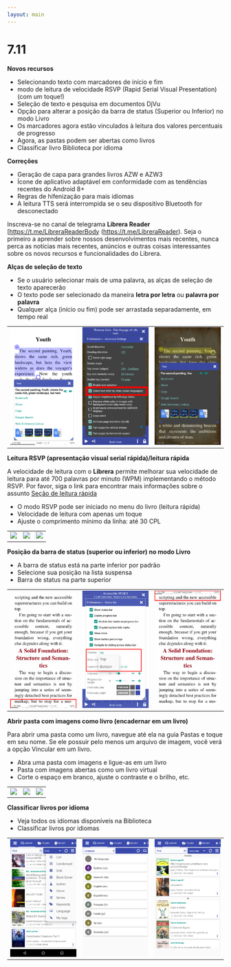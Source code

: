 ```yaml
---
layout: main
---
```


# 7.11

**Novos recursos**

* Selecionando texto com marcadores de início e fim
* modo de leitura de velocidade RSVP (Rapid Serial Visual Presentation) (com um toque!)
* Seleção de texto e pesquisa em documentos DjVu
* Opção para alterar a posição da barra de status (Superior ou Inferior) no modo Livro
* Os marcadores agora estão vinculados à leitura dos valores percentuais de progresso
* Agora, as pastas podem ser abertas como livros
* Classificar livro Biblioteca por idioma

**Correções**

* Geração de capa para grandes livros AZW e AZW3
* Ícone de aplicativo adaptável em conformidade com as tendências recentes do Android 8+
* Regras de hifenização para mais idiomas
* A leitura TTS será interrompida se o seu dispositivo Bluetooth for desconectado

Inscreva-se no canal de telegrama **Librera Reader** [https://t.me/LibreraReaderBody (https://t.me/LibreraReader). Seja o primeiro a aprender sobre nossos desenvolvimentos mais recentes, nunca perca as notícias mais recentes, anúncios e outras coisas interessantes sobre os novos recursos e funcionalidades do Librera.

**Alças de seleção de texto**

* Se o usuário selecionar mais de uma palavra, as alças de seleção de texto aparecerão
* O texto pode ser selecionado da maneira **letra por letra** ou **palavra por palavra**
* Qualquer alça (início ou fim) pode ser arrastada separadamente, em tempo real

||||
|-|-|-|
|![](4.png)|![](5.png)|![](6.png)|

**Leitura RSVP (apresentação visual serial rápida)/leitura rápida**

A velocidade de leitura com o **Librera** permite melhorar sua velocidade de leitura para até 700 palavras por minuto (WPM) implementando o método RSVP.
Por favor, siga o link para encontrar mais informações sobre o assunto [Seção de leitura rápida](/manual/Rapid-Serial-Visual-Presentation/pt)

* O modo RSVP pode ser iniciado no menu do livro (leitura rápida)
* Velocidade de leitura com apenas um toque
* Ajuste o comprimento mínimo da linha: até 30 CPL

||||
|-|-|-|
|![](/manual/Rapid-Serial-Visual-Presentation/1.png)|![](/manual/Rapid-Serial-Visual-Presentation/2.png)|![](/manual/Rapid-Serial-Visual-Presentation/3.png)|

**Posição da barra de status (superior ou inferior) no modo Livro**

* A barra de status está na parte inferior por padrão
* Selecione sua posição na lista suspensa
* Barra de status na parte superior

||||
|-|-|-|
|![](1.png)|![](2.png)|![](3.png)|

**Abrir pasta com imagens como livro (encadernar em um livro)**

Para abrir uma pasta como um livro, navegue até ela na guia Pastas e toque em seu nome. Se ele possuir pelo menos um arquivo de imagem, você verá a opção Vincular em um livro.

* Abra uma pasta com imagens e ligue-as em um livro
* Pasta com imagens abertas como um livro virtual
* Corte o espaço em branco, ajuste o contraste e o brilho, etc.

||||
|-|-|-|
|![](/manual/Open-Folder-With-Images-As-A-Book/1.png)|![](/manual/Open-Folder-With-Images-As-A-Book/2.png)|![](/manual/Open-Folder-With-Images-As-A-Book/3.png)|

**Classificar livros por idioma**

* Veja todos os idiomas disponíveis na Biblioteca
* Classificar livros por idiomas

||||
|-|-|-|
|![](7.png)|![](8.png)|![](9.png)|


